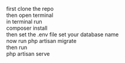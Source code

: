 first clone the repo  
then open terminal  
in terminal run  
composer install  
then set the .env file set your database name  
now run php artisan migrate  
then run  
php artisan serve  
